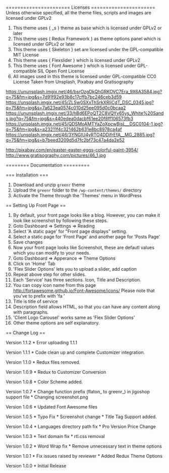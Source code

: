====================== Licenses ======================
Unless otherwise specified, all the theme files, scripts and images
are licensed under GPLv2

1. This theme uses { _s } theme as base which is licensed under GPLv2 or later
2. This theme uses { Redux Framework } as theme options panel which is licensed under GPLv2 or later
3. This theme uses { Skeleton } set are licensed under the GPL-compatible MIT License
4. This theme uses { Flexslider } which is licensed under GPLv2
5. This theme uses { Font Awesome } which is licensed under GPL-compatible SIL Open Font License
6. All images used in this theme is licensed under GPL-compatible CC0 License
Taken from Unsplash, Pixabay and Gratisography

https://ununsplash.imgix.net/46/bsrOzgDkQhGRKOVC7Era_9X6A3584.jpg?q=75&fm=jpg&s=7d91f92e93b8c17cffb7bc246ceb3d59
https://unsplash.imgix.net/45/ZLSw0SXxThSrkXRIiCdT_DSC_0345.jpg?q=75&fm=jpg&s=7a623ea0574c010d25ee095d0c0bcaa2
https://ununsplash.imgix.net/33/hBd6EPoQT2C8VQYv65ys_White%20Sands.jpg?q=75&fm=jpg&s=440edea0dacbf61ee20f8ff106573fb3
https://unsplash.imgix.net/45/QDSMoAMTYaZoXpcwBjsL__DSC0104-1.jpg?q=75&fm=jpg&s=a23211f4c321462b631e8bc8978ca4af
https://unsplash.imgix.net/46/3YNGIU4yRTO4DDifrEfA__MG_2885.jpg?q=75&fm=jpg&s=b7beed3209d5d7fc2bf73c47a4da2e52

http://pixabay.com/en/easter-easter-eggs-colorful-paint-3954/
http://www.gratisography.com/pictures/46_1.jpg

======== Documentation =========

=== Installation ===
1. Download and unzip `greenr` theme
2. Upload the `greenr` folder to the `/wp-content/themes/` directory
3. Activate the Theme through the 'Themes' menu in WordPress

== Setting Up Front Page ==
1. By default, your front page looks like a blog. However, you can make it look like screenshot by following these steps.
2. Goto Dashboard => Settings => Reading
3. Select 'A static page' for "Front page displays" setting.
4. Select a static page for 'Front Page' and another page for 'Posts Page'
5. Save changes
6. Now your front page looks like Screenshot, these are defautl values which you can modify to your needs.
7. Goto Dashboard => Apperance => Theme Options
8. Click on 'Home' Tab
9. 'Flex Slider Options' lets you to upload a slider, add caption
10. Repeat above step for other slides.
11. Each 'Service' has three sections. Icon, Title and Description.
12. You can copy icon name from this page http://fortawesome.github.io/Font-Awesome/icons/ Please note that you've to prefix with 'fa '
13. Title is title of service
14. Description field allows HTML, so that you can have any content along with paragraphs.
15. 'Client Logo Carousel' works same as 'Flex Slider Options'
16. Other theme options are self explanatory.

== Change Log ==

Version 1.1.2
	* Error uploading 1.1.1

Version 1.1.1
	* Code clean up and complete Customizer integration.

Version 1.1.0
	* Redux files removed.

Version 1.0.9
	* Redux to Customizer Conversion
	
Version 1.0.8
	* Color Scheme added.
	
Version 1.0.7
	* Change function prefix (flaton_ to greenr_) in jigoshop support file
	* Changing screenshot.png

Version 1.0.6
	* Updated Font Awesome files
	
Version 1.0.5
	* Typo Fix
	* Screenshot change
	* Title Tag Support added.

Version 1.0.4
	* Languages directory path fix
	* Pro Version Price Change

Version 1.0.3
	* Text domain fix
	* rtl.css removal

Version 1.0.2
	* Word Wrap fix
	* Remove unnecessary text in theme options

Version 1.0.1
	* Fix issues raised by reviewer
	* Added Redux Theme Options

Version 1.0.0
	* Initial Release

